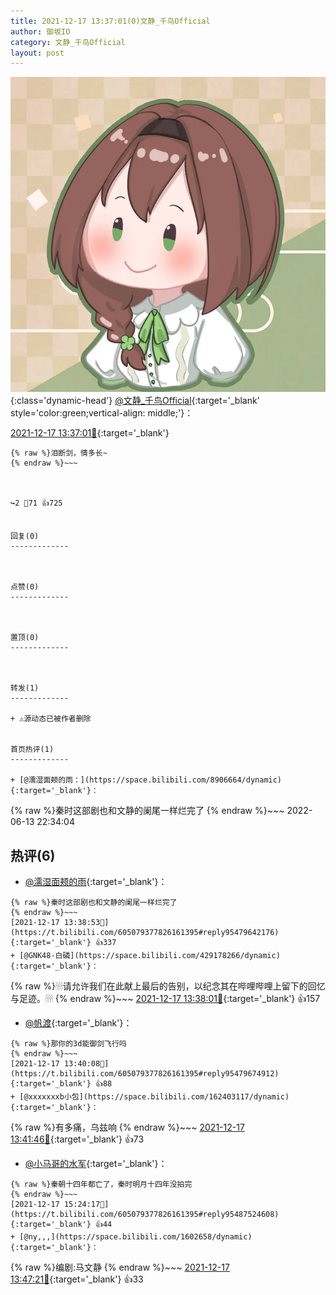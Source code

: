 ```yaml
---
title: 2021-12-17 13:37:01(0)文静_千鸟Official
author: 御坂IO
category: 文静_千鸟Official
layout: post
---
```


![img](/images/ac7482ed1b9a7f203dc68c0c4a77c488a27b108a.jpg){:class='dynamic-head'}
[@文静_千鸟Official](https://space.bilibili.com/667526012/dynamic){:target='_blank' style='color:green;vertical-align: middle;'}：

[2021-12-17 13:37:01🔗](https://t.bilibili.com/605079377826161395){:target='_blank'}

~~~
{% raw %}泪断剑，情多长~
{% endraw %}~~~



↪️2 💬71 👍725


回复(0)
-------------



点赞(0)
-------------



置顶(0)
-------------



转发(1)
-------------

+ ⚠源动态已被作者删除


首页热评(1)
-------------

+ [@濡湿面颊的雨：](https://space.bilibili.com/8906664/dynamic){:target='_blank'}：
~~~
{% raw %}秦时这部剧也和文静的阑尾一样烂完了
{% endraw %}~~~
2022-06-13 22:34:04


热评(6)
-------------

+ [@濡湿面颊的雨](https://space.bilibili.com/8906664/dynamic){:target='_blank'}：
~~~
{% raw %}秦时这部剧也和文静的阑尾一样烂完了
{% endraw %}~~~
[2021-12-17 13:38:53🔗](https://t.bilibili.com/605079377826161395#reply95479642176){:target='_blank'} 👍337
+ [@GNK48-白磷](https://space.bilibili.com/429178266/dynamic){:target='_blank'}：
~~~
{% raw %}🕯🕯🕯请允许我们在此献上最后的告别，以纪念其在哔哩哔哩上留下的回忆与足迹。🕯🕯🕯
{% endraw %}~~~
[2021-12-17 13:38:01🔗](https://t.bilibili.com/605079377826161395#reply95479697264){:target='_blank'} 👍157
+ [@帆渡](https://space.bilibili.com/2894451/dynamic){:target='_blank'}：
~~~
{% raw %}那你的3d能御剑飞行吗
{% endraw %}~~~
[2021-12-17 13:40:08🔗](https://t.bilibili.com/605079377826161395#reply95479674912){:target='_blank'} 👍88
+ [@xxxxxxxb小包](https://space.bilibili.com/162403117/dynamic){:target='_blank'}：
~~~
{% raw %}有多痛，乌兹响
{% endraw %}~~~
[2021-12-17 13:41:46🔗](https://t.bilibili.com/605079377826161395#reply95479882512){:target='_blank'} 👍73
+ [@小马哥的水军](https://space.bilibili.com/242650057/dynamic){:target='_blank'}：
~~~
{% raw %}秦朝十四年都亡了，秦时明月十四年没拍完
{% endraw %}~~~
[2021-12-17 15:24:17🔗](https://t.bilibili.com/605079377826161395#reply95487524608){:target='_blank'} 👍44
+ [@ny,,,](https://space.bilibili.com/1602658/dynamic){:target='_blank'}：
~~~
{% raw %}编剧:马文静
{% endraw %}~~~
[2021-12-17 13:47:21🔗](https://t.bilibili.com/605079377826161395#reply95480424352){:target='_blank'} 👍33


